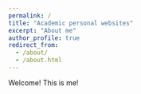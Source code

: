 ```yaml
---
permalink: /
title: "Academic personal websites"
excerpt: "About me"
author_profile: true
redirect_from: 
  - /about/
  - /about.html
---
```


Welcome! This is me!
